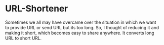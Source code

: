 # URL-Shortener
Sometimes we all may have overcame over the situation in which we want to provide URL or send URL but its too long. So, I thought of reducing it and making it short, which becomes easy to share anywhere. It converts long URL to short URL.
